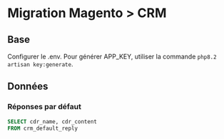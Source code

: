 # Migration Magento > CRM

## Base
Configurer le .env.
Pour générer APP_KEY, utiliser la commande `php8.2 artisan key:generate`.

## Données

### Réponses par défaut
```sql
SELECT cdr_name, cdr_content
FROM crm_default_reply
```
